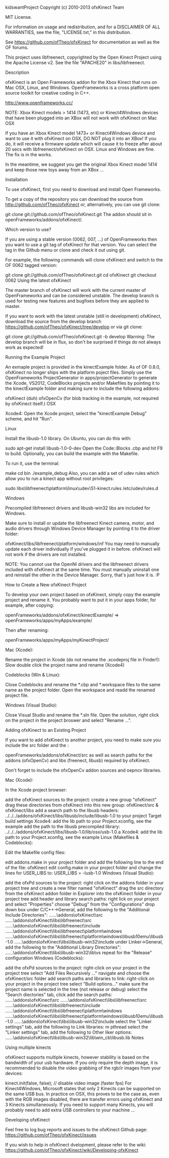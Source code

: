 kidswantProject 
Copyright (c) 2010-2013 ofxKinect Team

MIT License.

For information on usage and redistribution, and for a DISCLAIMER OF ALL WARRANTIES, see the file, "LICENSE.txt," in this distribution.

See https://github.com/ofTheo/ofxKinect for documentation as well as the OF forums.

This project uses libfreenect, copyrighted by the Open Kinect Project using the Apache License v2. See the file "APACHE20" in libs/libfreenect.

Description

ofxKinect is an Open Frameworks addon for the Xbox Kinect that runs on Mac OSX, Linux, and Windows. OpenFrameworks is a cross platform open source toolkit for creative coding in C++.

http://www.openframeworks.cc/

NOTE: Xbox Kinect models > 1414 (1473, etc) or Kinect4Windows devices that have been plugged into an XBox will not work with ofxKinect on Mac OSX

If you have an Xbox Kinect model 1473+ or Kinect4Windows device and want to use it with ofxKinect on OSX, DO NOT plug it into an XBox! If you do, it will receive a firmware update which will cause it to freeze after about 20 secs with libfreenect/ofxKinect on OSX. Linux and Windows are fine. The fix is in the works.

In the meantime, we suggest you get the original Xbox Kinect model 1414 and keep those new toys away from an XBox ...

Installation

To use ofxKinect, first you need to download and install Open Frameworks.

To get a copy of the repository you can download the source from http://github.com/ofTheo/ofxKinect or, alternatively, you can use git clone:

git clone git://github.com/ofTheo/ofxKinect.git
The addon should sit in openFrameworks/addons/ofxKinect/.

Which version to use?

If you are using a stable version (0062, 007, ...) of OpenFrameworks then you want to use a git tag of ofxKinect for that version. You can select the tag in the Github menu or clone and check it out using git.

For example, the following commands will clone ofxKinect and switch to the OF 0062 tagged version:

git clone git://github.com/ofTheo/ofxKinect.git
cd ofxKinect
git checkout 0062
Using the latest ofxKinect

The master branch of ofxKinect will work with the current master of OpenFrameworks and can be considered unstable. The develop branch is used for testing new features and bugfixes before they are applied to master.

If you want to work with the latest unstable (still in development) ofxKinect, download the source from the develop branch https://github.com/ofTheo/ofxKinect/tree/develop or via git clone:

git clone git://github.com/ofTheo/ofxKinect.git -b develop
Warning: The develop branch will be in flux, so don't be surprised if things do not always work as expected!

Running the Example Project

An exmaple project is provided in the kinectExample folder. As of OF 0.8.0, ofxKinect no longer ships with the platform poject files. Simply use the OpenFrameworks ProjectGenerator in apps/projectGenerator to generate the Xcode, VS2012, CodeBlocks projects and/or Makefiles by pointing it to the kinectExample folder and making sure to include the following addons:

ofxKinect (duh)
ofxOpenCv (for blob tracking in the example, not required by ofxKinect itself.)
OSX

Xcode4: Open the Xcode project, select the "kinectExample Debug" scheme, and hit "Run".

Linux

Install the libusb-1.0 library. On Ubuntu, you can do this with:

sudo apt-get install libusb-1.0-0-dev
Open the Code::Blocks .cbp and hit F9 to build. Optionally, you can build the example with the Makefile.

To run it, use the terminal:

make
cd bin
./example_debug
Also, you can add a set of udev rules which allow you to run a kinect app without root privileges:

sudo libs\libfreenect\platform\linux\udev\51-kinect.rules /etc/udev/rules.d

Windows

Precompiled libfreenect drivers and libusb-win32 libs are included for Windows.

Make sure to install or update the libfreenect Kinect camera, motor, and audio drivers through Windows Device Manager by pointing it to the driver folder:

ofxKinect/libs/libfreenect/platform/windows/inf
You may need to manually update each driver individually if you've plugged it in before. ofxKinect will not work if the drivers are not installed.

NOTE: You cannot use the OpenNI drivers and the libfreenect drivers included with ofxKinect at the same time. You must manually uninstall one and reinstall the other in the Device Manager. Sorry, that's just how it is. :P

How to Create a New ofxKinect Project

To develop your own project based on ofxKinect, simply copy the example project and rename it. You probably want to put it in your apps folder, for example, after copying:

openFrameworks/addons/ofxKinect/kinectExample/ => openFrameworks/apps/myApps/example/

Then after renaming:

openFrameworks/apps/myApps/myKinectProject/

Mac (Xcode):

Rename the project in Xcode (do not rename the .xcodeproj file in Finder!): Slow double click the project name and rename (Xcode4)

Codeblocks (Win & Linux):

Close Codeblocks and rename the *.cbp and *.workspace files to the same name as the project folder. Open the workspace and readd the renamed project file.

Windows (Visual Studio):

Close Visual Studio and rename the *.sln file. Open the solution, right click on the project in the project broswer and select "Rename ...".

Adding ofxKinect to an Existing Project

If you want to add ofxKinect to another project, you need to make sure you include the src folder and the :

openFrameworks/addons/ofxKinect/src
as well as search paths for the addons (ofxOpenCv) and libs (freenect, libusb) required by ofxKinect.

Don't forget to include the ofxOpenCv addon sources and oepncv libraries.

Mac (Xcode):

In the Xcode project browser:

add the ofxKinect sources to the project:
create a new group "ofxKinect"
drag these directories from ofxKinect into this new group: ofxKinect/src & ofxKinect/libs
add a search path to the libusb headers: ../../../addons/ofxKinect/libs/libusb/include/libusb-1.0 to your project Target build settings
Xcode4: add the lib path to your Project.xconfig, see the example
add the path to the libusb precompiled library: ../../../addons/ofxKinect/libs/libusb-1.0/lib/osx/usb-1.0.a
Xcode4: add the lib path to your Project.xconfig, see the example
Linux (Makefiles & Codeblocks):

Edit the Makefile config files:

edit addons.make in your project folder and add the following line to the end of the file:
ofxKinect
edit config.make in your project folder and change the lines for USER_LIBS to:
USER_LIBS = -lusb-1.0
Windows (Visual Studio):

add the ofxPd sources to the project:
right click on the addons folder in your project tree and create a new filter named "ofxKinect"
drag the src directory from the ofxKinect addon folder in Explorer into the ofxKinect folder in your project tree
add header and library search paths:
right lick on your project and select "Properties"
choose "Debug" from the "Configurations" drop down box
under C/C++->General, add the following to the "Additional Include Directories":
..\..\..\addons\ofxKinect\src
..\..\..\addons\ofxKinect\libs\libfreenect\src
..\..\..\addons\ofxKinect\libs\libfreenect\include
..\..\..\addons\ofxKinect\libs\libfreenect\platform\windows
..\..\..\addons\ofxKinect\libs\libfreenect\platform\windows\libusb10emu\libusb-1.0
..\..\..\addons\ofxKinect\libs\libusb-win32\include
under Linker->General, add the following to the "Additional Library Directories":
......\addons\ofxKinect\libs\libusb-win32\lib\vs
repeat for the "Release" configuration
Windows (Codeblocks):

add the ofxPd sources to the project:
right-click on your project in the project tree
select "Add Files Recursively ..."
navigate and choose the ofxKinect/src folder
add search paths and libraries to link:
right-click on your project in the project tree
select "Build options..."
make sure the project name is selected in the tree (not release or debug)
select the "Search diectories" tab, click add the search paths:
..\..\..\addons\ofxKinect\src
..\..\..\addons\ofxKinect\libs\libfreenect\src
..\..\..\addons\ofxKinect\libs\libfreenect\include
..\..\..\addons\ofxKinect\libs\libfreenect\platform\windows
..\..\..\addons\ofxKinect\libs\libfreenect\platform\windows\libusb10emu\libusb-1.0
..\..\..\addons\ofxKinect\libs\libusb-win32\include
select the "Linker settings" tab, add the following to Link libraries:
m
pthread
select the "Linker settings" tab, add the following to Other liker options:
......\addons\ofxKinect\libs\libusb-win32\lib\win_cb\libusb.lib
Notes

Using multiple kinects

ofxKinect supports multiple kinects, however stability is based on the bandwidth of your usb hardware. If you only require the depth image, it is recommended to disable the video grabbing of the rgb/ir images from your devices:

kinect.init(false, false);  // disable video image (faster fps)
For Kinect4Windows, Microsoft states that only 2 Kinects can be supported on the same USB bus. In practice on OSX, this proves to be the case as, even with the RGB images disabled, there are transfer errors using ofxKinect and 3 Kinects simultaneously. If you need to support many Kinects, you will probably need to add extra USB controllers to your machine …

Developing ofxKinect

Feel free to log bug reports and issues to the ofxKinect Github page: https://github.com/ofTheo/ofxKinect/issues

If you wish to help in ofxKinect dvelopment, please refer to the wiki: https://github.com/ofTheo/ofxKinect/wiki/Developing-ofxKinect
